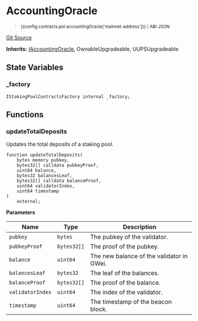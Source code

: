 # AccountingOracle

> <small><a target="_blank" :href="config.mainnet.dapps.berascan.url + 'address/' + config.contracts.pol.accountingOracle['mainnet-address']">{{config.contracts.pol.accountingOracle['mainnet-address']}}</a><span v-if="config.contracts.pol.accountingOracle.abi">&nbsp;|&nbsp;<a target="_blank" :href="config.contracts.pol.accountingOracle.abi">ABI JSON</a></span></small>

[Git Source](https://github.com/berachain/contracts/blob/main/src/AccountingOracle.sol)

**Inherits:**
[IAccountingOracle](/src/interfaces/IAccountingOracle.sol/interface.IAccountingOracle.md), OwnableUpgradeable, UUPSUpgradeable

## State Variables

### _factory

```solidity
IStakingPoolContractsFactory internal _factory;
```

## Functions



### updateTotalDeposits

Updates the total deposits of a staking pool.

```solidity
function updateTotalDeposits(
    bytes memory pubkey,
    bytes32[] calldata pubkeyProof,
    uint64 balance,
    bytes32 balancesLeaf,
    bytes32[] calldata balanceProof,
    uint64 validatorIndex,
    uint64 timestamp
)
    external;
```

**Parameters**

|Name|Type|Description|
|----|----|-----------|
|`pubkey`|`bytes`|The pubkey of the validator.|
|`pubkeyProof`|`bytes32[]`|The proof of the pubkey.|
|`balance`|`uint64`|The new balance of the validator in GWei.|
|`balancesLeaf`|`bytes32`|The leaf of the balances.|
|`balanceProof`|`bytes32[]`|The proof of the balance.|
|`validatorIndex`|`uint64`|The index of the validator.|
|`timestamp`|`uint64`|The timestamp of the beacon block.|
